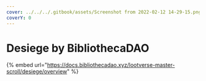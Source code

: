 ```yaml
---
cover: ../../../.gitbook/assets/Screenshot from 2022-02-12 14-29-15.png
coverY: 0
---
```


# Desiege by BibliothecaDAO

{% embed url="https://docs.bibliothecadao.xyz/lootverse-master-scroll/desiege/overview" %}
